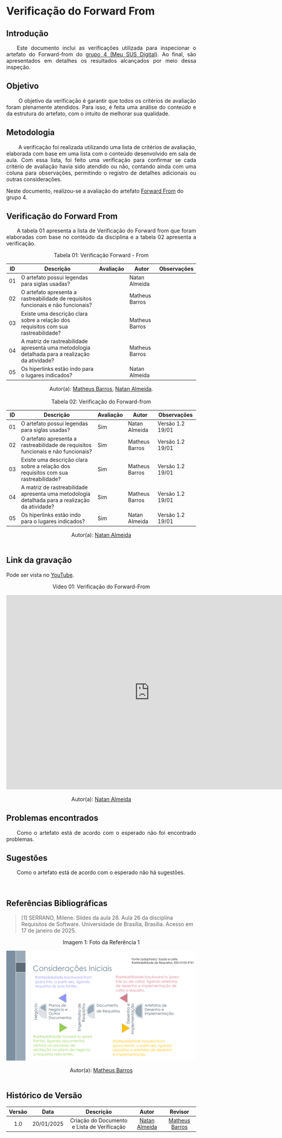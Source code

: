 # Verificação do Forward From 

## Introdução

<p align="justify">
&emsp;&emsp;Este documento inclui as verificações utilizada para inspecionar o artefato do Forward-from do <a href="https://requisitos-de-software.github.io/2024.2-MeuSUSDigital/">grupo 4 (Meu SUS Digital)</a>. Ao final, são apresentados em detalhes os resultados alcançados por meio dessa inspeção.
</p>

## Objetivo

<p align="justify">
&emsp;&emsp; O objetivo da verificação é garantir que todos os critérios de avaliação foram plenamente atendidos. Para isso, é feita uma análise do conteúdo e da estrutura do artefato, com o intuito de melhorar sua qualidade.
</p>

## Metodologia

<p align="justify">
&emsp;&emsp; A verificação foi realizada utilizando uma lista de critérios de avaliação, elaborada com base em uma lista com o conteúdo desenvolvido em sala de aula. Com essa lista, foi feito uma verificação para confirmar se cada critério de avaliação havia sido atendido ou não, contando ainda com uma coluna para observações, permitindo o registro de detalhes adicionais ou outras considerações.

Neste documento, realizou-se a avaliação do artefato <a href="https://requisitos-de-software.github.io/2024.2-MeuSUSDigital/pos-rastreabilidade/forward-from/">Forward From</a> do grupo 4.

</p>

## Verificação do Forward From 

<p align="justify">
&emsp;&emsp;A tabela 01 apresenta a lista de  Verificação do Forward from que foram elaboradas com base no conteúdo da disciplina e a tabela 02 apresenta a verificação.
</p>

<center>Tabela 01: Verificação Forward - From</center>


| **ID** | **Descrição**                                                                                          | **Avaliação** | **Autor**       | **Observações**   |
| ------ | ------------------------------------------------------------------------------------------------------ | ------------- | --------------- | ----------------- |
| 01     | O artefato possui legendas para siglas usadas?                                                         |               | Natan Almeida   |                   |
| 02     | O artefato apresenta a rastreabilidade de requisitos funcionais e não funcionais?                      |               | Matheus Barros  |                   |
| 03     | Existe uma descrição clara sobre a relação dos requisitos com sua rastreabilidade?                     |               | Matheus Barros  |                   |
| 04     | A matriz de rastreabilidade apresenta uma metodologia detalhada para a realização da atividade?        |               | Matheus Barros  |                   |
| 05     | Os hiperlinks estão indo para o lugares indicados?                                                     |               | Natan Almeida   |                   |

<center>
</p>Autor(a): <a href="https://github.com/Ninja-Haiyai" target = "_blank">Matheus Barros</a>, <a href="https://github.com/natanalmeida03" target = "_blank">Natan Almeida</a>.
</center>

<br>

<center>Tabela 02: Verificação do Forward-from</center>

| **ID** | **Descrição**                                                                                          | **Avaliação** | **Autor**       | **Observações**        |
| ------ | ------------------------------------------------------------------------------------------------------ | ------------- | --------------- | ---------------------- |
| 01     | O artefato possui legendas para siglas usadas?                                                         |        Sim    | Natan Almeida   | Versão 1.2 19/01       |
| 02     | O artefato apresenta a rastreabilidade de requisitos funcionais e não funcionais?                      |       Sim     | Matheus Barros  | Versão 1.2 19/01       |
| 03     | Existe uma descrição clara sobre a relação dos requisitos com sua rastreabilidade?                     |      Sim      | Matheus Barros  | Versão 1.2 19/01       |
| 04     | A matriz de rastreabilidade apresenta uma metodologia detalhada para a realização da atividade?        |       Sim     | Matheus Barros  | Versão 1.2 19/01       |
| 05     | Os hiperlinks estão indo para o lugares indicados?                                                     |       Sim     | Natan Almeida   | Versão 1.2 19/01       |


<center>
</p>Autor(a): <a href="https://github.com/natanalmeida03" target = "_blank">Natan Almeida</a>
</center>

<br>


## Link da gravação

Pode ser vista no [YouTube](https://www.youtube.com/watch?v=7u0lnuA5PnA).</p>

<center>
    <p>Vídeo 01: Verificação do Forward-From</p>
    <iframe width="760" height="515" src="https://www.youtube.com/embed/7u0lnuA5PnA?si=9om_1rM0-jRTVrEV" title="YouTube video player" frameborder="0" allow="accelerometer; autoplay; clipboard-write; encrypted-media; gyroscope; picture-in-picture; web-share" referrerpolicy="strict-origin-when-cross-origin" allowfullscreen></iframe>
</p>Autor(a): <a href="https://github.com/natanalmeida03" target = "_blank">Natan Almeida</a>
</center>

## Problemas encontrados

<p align="justify">&emsp;&emsp;Como o artefato está de acordo com o esperado não foi encontrado problemas.</p>

## Sugestões

<p align="justify">&emsp;&emsp;Como o artefato está de acordo com o esperado não há sugestões.</p>

<br>

## Referências Bibliográficas

><p id="1">[1] SERRANO, Milene. Slides da aula 26. Aula 26 da disciplina Requisitos de Software. Universidade de Brasília, Brasília. Acesso em 17 de janeiro de 2025.</p>

<center><figcaption>Imagem 1: Foto da Referência 1</figcaption></center>

![ref1](/docs/assets/forwardfrom.png)

<center>
</p>Autor(a): <a href="https://github.com/Ninja-Haiyai" target = "_blank">Matheus Barros</a>
</center>

<br>

## Histórico de Versão

| Versão |    Data    |                  Descrição                  |                       Autor                        |                        Revisor                         |
| :----: | :--------: | :-----------------------------------------: | :------------------------------------------------: | :----------------------------------------------------: |
|  1.0   | 20/01/2025 | Criação do Documento e Lista de Verificação| [Natan Almeida](https://github.com/natanalmeida03) | [Matheus Barros](https://github.com/Ninja-Haiyai)|


